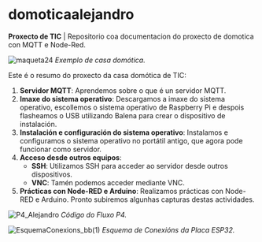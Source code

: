 # domoticaalejandro
**Proxecto de TIC** | Repositorio coa documentacion do proxecto de domotica con MQTT e Node-Red.

![maqueta24](https://github.com/alejandropzzz/domoticaalejandro/assets/171036163/618176ce-867a-405a-8bf1-384d0df87c3a)
_Exemplo de casa domótica._

Este é o resumo do proxecto da casa domótica de TIC:

1. **Servidor MQTT**: Aprendemos sobre o que é un servidor MQTT.
2. **Imaxe do sistema operativo**: Descargamos a imaxe do sistema operativo, escollemos o sistema operativo de Raspberry Pi e despois flasheamos o USB utilizando Balena para crear o dispositivo de instalación.
3. **Instalación e configuración do sistema operativo**: Instalamos e configuramos o sistema operativo no portátil antigo, que agora pode funcionar como servidor.
4. **Acceso desde outros equipos**:
    - **SSH**: Utilizamos SSH para acceder ao servidor desde outros dispositivos.
    - **VNC**: Tamén podemos acceder mediante VNC.
5. **Prácticas con Node-RED e Arduino**: Realizamos prácticas con Node-RED e Arduino. Pronto subiremos algunhas capturas destas actividades.


![P4_Alejandro](https://github.com/alejandropzzz/domoticaalejandro/assets/171036163/5fc90cc6-2316-4265-812b-069979c429ed)
_Código do Fluxo P4._

![EsquemaConexions_bb(1)](https://github.com/alejandropzzz/domoticaalejandro/assets/171036163/47e1e608-a300-48e0-a9cf-1d199e23a814)
_Esquema de Conexións da Placa ESP32._
